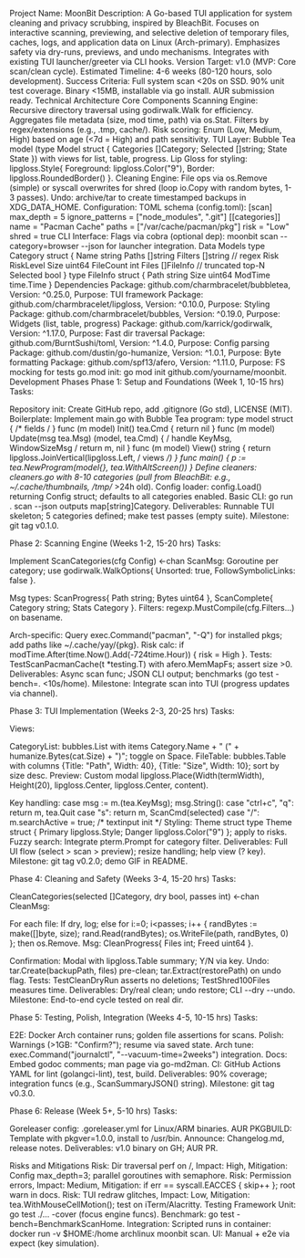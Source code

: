 Project Name: MoonBit
Description: A Go-based TUI application for system cleaning and privacy scrubbing, inspired by BleachBit. Focuses on interactive scanning, previewing, and selective deletion of temporary files, caches, logs, and application data on Linux (Arch-primary). Emphasizes safety via dry-runs, previews, and undo mechanisms. Integrates with existing TUI launcher/greeter via CLI hooks.
Version Target: v1.0 (MVP: Core scan/clean cycle).
Estimated Timeline: 4-6 weeks (80-120 hours, solo development).
Success Criteria:
Full system scan <20s on SSD.
90% unit test coverage.
Binary <15MB, installable via go install.
AUR submission ready.
Technical Architecture
Core Components
Scanning Engine: Recursive directory traversal using godirwalk.Walk for efficiency. Aggregates file metadata (size, mod time, path) via os.Stat. Filters by regex/extensions (e.g., .tmp, cache/). Risk scoring: Enum (Low, Medium, High) based on age (<7d = High) and path sensitivity.
TUI Layer: Bubble Tea model (type Model struct { Categories []Category; Selected []string; State State }) with views for list, table, progress. Lip Gloss for styling: lipgloss.Style{ Foreground: lipgloss.Color("9"), Border: lipgloss.RoundedBorder() }.
Cleaning Engine: File ops via os.Remove (simple) or syscall overwrites for shred (loop io.Copy with random bytes, 1-3 passes). Undo: archive/tar to create timestamped backups in XDG_DATA_HOME.
Configuration: TOML schema (config.toml):
[scan]
max_depth = 5
ignore_patterns = ["node_modules", ".git"]
[[categories]]
name = "Pacman Cache"
paths = ["/var/cache/pacman/pkg"]
risk = "Low"
shred = true
CLI Interface: Flags via cobra (optional dep): moonbit scan --category=browser --json for launcher integration.
Data Models
type Category struct {
Name       string
Paths      []string
Filters    []string // regex
Risk       RiskLevel
Size       uint64
FileCount  int
Files      []FileInfo // truncated top-N
Selected   bool
}
type FileInfo struct {
Path string
Size uint64
ModTime time.Time
}
Dependencies
Package: github.com/charmbracelet/bubbletea, Version: ^0.25.0, Purpose: TUI framework
Package: github.com/charmbracelet/lipgloss, Version: ^0.10.0, Purpose: Styling
Package: github.com/charmbracelet/bubbles, Version: ^0.19.0, Purpose: Widgets (list, table, progress)
Package: github.com/karrick/godirwalk, Version: ^1.17.0, Purpose: Fast dir traversal
Package: github.com/BurntSushi/toml, Version: ^1.4.0, Purpose: Config parsing
Package: github.com/dustin/go-humanize, Version: ^1.0.1, Purpose: Byte formatting
Package: github.com/spf13/afero, Version: ^1.11.0, Purpose: FS mocking for tests
go.mod init: go mod init github.com/yourname/moonbit.
Development Phases
Phase 1: Setup and Foundations (Week 1, 10-15 hrs)
Tasks:

Repository init: Create GitHub repo, add .gitignore (Go std), LICENSE (MIT).
Boilerplate: Implement main.go with Bubble Tea program:
type model struct { /* fields / }
func (m model) Init() tea.Cmd { return nil }
func (m model) Update(msg tea.Msg) (model, tea.Cmd) { / handle KeyMsg, WindowSizeMsg / return m, nil }
func (m model) View() string { return lipgloss.JoinVertical(lipgloss.Left, / views */) }
func main() { p := tea.NewProgram(model{}, tea.WithAltScreen()) }
Define cleaners: cleaners.go with 8-10 categories (pull from BleachBit: e.g., ~/.cache/thumbnails, /tmp/* >24h old).
Config loader: config.Load() returning Config struct; defaults to all categories enabled.
Basic CLI: go run . scan --json outputs map[string]Category.
Deliverables: Runnable TUI skeleton; 5 categories defined; make test passes (empty suite).
Milestone: git tag v0.1.0.

Phase 2: Scanning Engine (Weeks 1-2, 15-20 hrs)
Tasks:

Implement ScanCategories(cfg Config) <-chan ScanMsg: Goroutine per category; use godirwalk.WalkOptions{ Unsorted: true, FollowSymbolicLinks: false }.

Msg types: ScanProgress{ Path string; Bytes uint64 }, ScanComplete{ Category string; Stats Category }.
Filters: regexp.MustCompile(cfg.Filters...) on basename.


Arch-specific: Query exec.Command("pacman", "-Q") for installed pkgs; add paths like ~/.cache/yay/{pkg}.
Risk calc: if modTime.After(time.Now().Add(-724time.Hour)) { risk = High }.
Tests: TestScanPacmanCache(t *testing.T) with afero.MemMapFs; assert size >0.
Deliverables: Async scan func; JSON CLI output; benchmarks (go test -bench=. <10s/home).
Milestone: Integrate scan into TUI (progress updates via channel).

Phase 3: TUI Implementation (Weeks 2-3, 20-25 hrs)
Tasks:

Views:

CategoryList: bubbles.List with items Category.Name + " (" + humanize.Bytes(cat.Size) + ")"; toggle on Space.
FileTable: bubbles.Table with columns {Title: "Path", Width: 40}, {Title: "Size", Width: 10}; sort by size desc.
Preview: Custom modal lipgloss.Place(Width(termWidth), Height(20), lipgloss.Center, lipgloss.Center, content).


Key handling:
case msg := m.(tea.KeyMsg); msg.String():
case "ctrl+c", "q": return m, tea.Quit
case "s": return m, ScanCmd(selected)
case "/": m.searchActive = true; /* textinput init */
Styling: Theme struct type Theme struct { Primary lipgloss.Style; Danger lipgloss.Color("9") }; apply to risks.
Fuzzy search: Integrate pterm.Prompt for category filter.
Deliverables: Full UI flow (select > scan > preview); resize handling; help view (? key).
Milestone: git tag v0.2.0; demo GIF in README.

Phase 4: Cleaning and Safety (Weeks 3-4, 15-20 hrs)
Tasks:

CleanCategories(selected []Category, dry bool, passes int) <-chan CleanMsg:

For each file: If dry, log; else for i:=0; i<passes; i++ { randBytes := make([]byte, size); rand.Read(randBytes); os.WriteFile(path, randBytes, 0) }; then os.Remove.
Msg: CleanProgress{ Files int; Freed uint64 }.


Confirmation: Modal with lipgloss.Table summary; Y/N via key.
Undo: tar.Create(backupPath, files) pre-clean; tar.Extract(restorePath) on undo flag.
Tests: TestCleanDryRun asserts no deletions; TestShred100Files measures time.
Deliverables: Dry/real clean; undo restore; CLI --dry --undo.
Milestone: End-to-end cycle tested on real dir.

Phase 5: Testing, Polish, Integration (Weeks 4-5, 10-15 hrs)
Tasks:

E2E: Docker Arch container runs; golden file assertions for scans.
Polish: Warnings (>1GB: "Confirm?"); resume via saved state.
Arch tune: exec.Command("journalctl", "--vacuum-time=2weeks") integration.
Docs: Embed godoc comments; man page via go-md2man.
CI: GitHub Actions YAML for lint (golangci-lint), test, build.
Deliverables: 90% coverage; integration funcs (e.g., ScanSummaryJSON() string).
Milestone: git tag v0.3.0.

Phase 6: Release (Week 5+, 5-10 hrs)
Tasks:

Goreleaser config: .goreleaser.yml for Linux/ARM binaries.
AUR PKGBUILD: Template with pkgver=1.0.0, install to /usr/bin.
Announce: Changelog.md, release notes.
Deliverables: v1.0 binary on GH; AUR PR.

Risks and Mitigations
Risk: Dir traversal perf on /, Impact: High, Mitigation: Config max_depth=3; parallel goroutines with semaphore.
Risk: Permission errors, Impact: Medium, Mitigation: if err == syscall.EACCES { skip++ }; root warn in docs.
Risk: TUI redraw glitches, Impact: Low, Mitigation: tea.WithMouseCellMotion(); test on iTerm/Alacritty.
Testing Framework
Unit: go test ./... -cover (focus engine funcs).
Benchmark: go test -bench=BenchmarkScanHome.
Integration: Scripted runs in container: docker run -v $HOME:/home archlinux moonbit scan.
UI: Manual + e2e via expect (key simulation).
